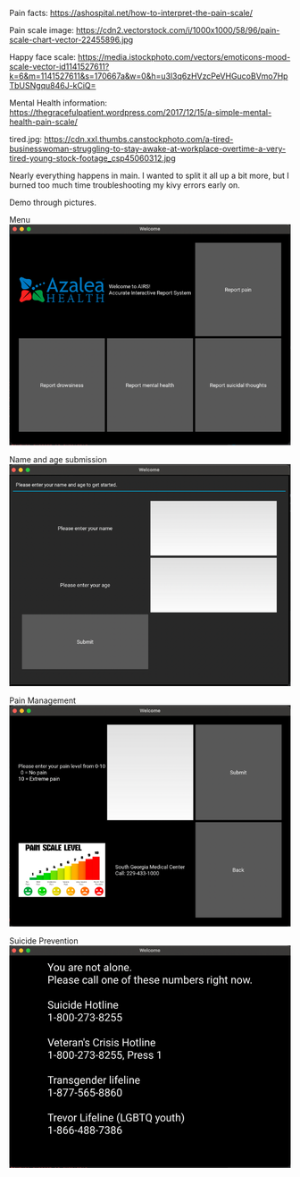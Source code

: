 Pain facts: https://ashospital.net/how-to-interpret-the-pain-scale/

Pain scale image: https://cdn2.vectorstock.com/i/1000x1000/58/96/pain-scale-chart-vector-22455896.jpg


Happy face scale: https://media.istockphoto.com/vectors/emoticons-mood-scale-vector-id1141527611?k=6&m=1141527611&s=170667a&w=0&h=u3l3q6zHVzcPeVHGucoBVmo7HpTbUSNgqu846J-kCiQ=

Mental Health information: https://thegracefulpatient.wordpress.com/2017/12/15/a-simple-mental-health-pain-scale/

tired.jpg: https://cdn.xxl.thumbs.canstockphoto.com/a-tired-businesswoman-struggling-to-stay-awake-at-workplace-overtime-a-very-tired-young-stock-footage_csp45060312.jpg

Nearly everything happens in main. I wanted to split it all up a bit more, but I burned too much time troubleshooting my kivy errors early on.

Demo through pictures.

Menu
![](screenshot_showcase/Menu.png)

Name and age submission
![](screenshot_showcase/Name_and_age.png)

Pain Management
![](screenshot_showcase/pain_management.png)

Suicide Prevention
![](screenshot_showcase/Suicide_prevention.png)
